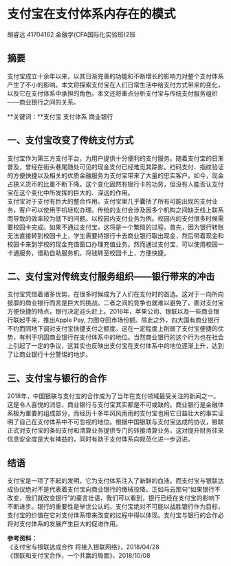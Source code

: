 
# 支付宝在支付体系内存在的模式

胡睿远 41704162 金融学(CFA国际化实验班)2班

## 摘要  
支付宝成立十余年以来，以其日渐完善的功能和不断增长的影响力对整个支付体系产生了不小的影响。本文将探索支付宝在人们日常生活中给支付方式带来的变化，以及它在支付体系中承担的角色。本文还将重点分析支付宝与传统支付服务组织——商业银行之间的关系。

**关键词：**支付宝 支付体系 商业银行

## 一、支付宝改变了传统支付方式  
支付宝作为第三方支付平台，为用户提供十分便利的支付服务。随着支付宝的日渐普及，曾经在街头巷尾随处可见的现金支付已经难觅其踪影。扫码支付、指纹验证的方便快捷以及相关的优质金融服务为支付宝带来了大量的忠实客户。如今，现金占狭义货币的比重不断下降。这个变化固然有银行卡的功劳，但没有人能否认支付宝在这个变化中所发挥的巨大的、深远的作用。  
支付宝对于支付有巨大的整合作用。支付宝里几乎囊括了所有可能出现的支付业务，客户可以使用手机轻松办理。传统的支付会涉及因多个机构之间缺乏线上联系而导致的效率较为低下的问题。以校园内支付业务为例。校园内的支付很多时候需要校园卡完成。如果不通过支付宝，这将是一个繁琐的过程。首先，因为银行转账无法直接转到校园卡上，学生需要持银行卡去商业银行取出现金，然后带着现金和校园卡来到学校的现金充值窗口办理充值业务。然而通过支付宝，可以使用校园一卡通服务，借助自助服务机，将钱转至校园卡上，方便快捷。

## 二、支付宝对传统支付服务组织——银行带来的冲击

支付宝凭借着诸多优势，在很多时候成为了人们在支付时的首选。这对于一向所向披靡的商业银行而言是巨大的挑战。二者之间的竞争也就难以避免了。面对支付宝方便快捷的特点，银行决定迎头赶上。2016年，苹果公司、银联以及一些商业银行联起手来，推出Apple Pay, 力图夺回市场份额。除此之外，四大国有商业银行不约而同地下调对支付宝快捷支付之额度。这在一定程度上削弱了支付宝便捷的优势，有利于巩固商业银行在支付体系中的地位。当然商业银行的这个行为也在社会上引起了一定的争议，这其实也反映出支付宝在支付体系中的地位逐渐上升，达到了让商业银行十分警惕的地步。

## 三、支付宝与银行的合作

2018年，中国银联与支付宝的合作成为了当年在支付领域最受关注的新闻之一。这是令人喜悦的消息，商业银行与支付宝其实都是不可或缺的。商业银行是金融体系极为重要的组成部分，而经历十多年风风雨雨的支付宝也用它日益壮大的事实证明了自己在支付体系中不可忽视的地位。根据中国银联与支付宝达成的协议，银联正式对支付宝的条码支付和清算业务提供专门的转接清算业务，这对提升财务往来信息安全度是大有裨益的，同时有助于支付体系向规范化进一步迈进。

## 结语  
支付宝是一项了不起的发明，它为支付体系注入了新鲜的血液。而支付宝与银联达成协议绝对不是代表着支付宝向商业银行的缴械投降。正如马云那句“如果银行不改变，我们就改变银行”的豪言壮语，我们可以看到，银行已经在支付宝的影响下不断进步。银行的重要性是举世公认的。支付宝绝对不可能以战胜银行作为目标，支付宝的价值在它对支付体系带来改变的过程中得以体现。支付宝与银行的合作必将对支付体系的发展产生巨大的促进作用。

**参考资料：**  
《支付宝与银联达成合作 将接入银联网络》，2018/04/28  
《银联和支付宝合作，一个共赢的局面》，2018/10/08
